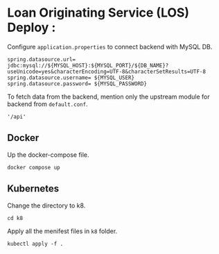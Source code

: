 # Loan Originating Service (LOS) Deploy : 

Configure ```application.properties``` to connect backend with MySQL DB.
```
spring.datasource.url= jdbc:mysql://${MYSQL_HOST}:${MYSQL_PORT}/${DB_NAME}?useUnicode=yes&characterEncoding=UTF-8&characterSetResults=UTF-8
spring.datasource.username= ${MYSQL_USER}
spring.datasource.password= ${MYSQL_PASSWORD}
```
To fetch data from the backend, mention only the upstream module for backend from ```default.conf```.

```
'/api'
```

## Docker 

Up the docker-compose file.  
```
docker compose up
```

## Kubernetes

Change the directory to k8.
```
cd k8
```
Apply all the menifest files in ```k8``` folder.
```
kubectl apply -f .
```
